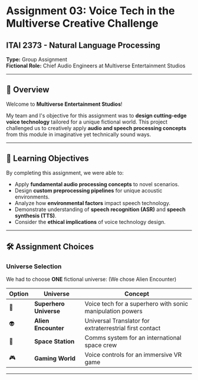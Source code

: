 
# Assignment 03: Voice Tech in the Multiverse Creative Challenge

## ITAI 2373 - Natural Language Processing

**Type:** Group Assignment  
**Fictional Role:** Chief Audio Engineers at Multiverse Entertainment Studios  

---

## 📜 Overview

Welcome to **Multiverse Entertainment Studios**!

My team and I's objective for this assignment was to **design cutting-edge voice technology** tailored for a unique fictional world. This project challenged us to creatively apply **audio and speech processing concepts** from this module in imaginative yet technically sound ways.

---

## 🎯 Learning Objectives

By completing this assignment, we were able to:

- Apply **fundamental audio processing concepts** to novel scenarios.
- Design **custom preprocessing pipelines** for unique acoustic environments.
- Analyze how **environmental factors** impact speech technology.
- Demonstrate understanding of **speech recognition (ASR)** and **speech synthesis (TTS)**.
- Consider the **ethical implications** of voice technology design.

---

## 🛠️ Assignment Choices

### Universe Selection

We had to choose **ONE** fictional universe: (We chose Alien Encounter)

| Option | Universe | Concept |
|--------|----------|---------|
| 🦸 | **Superhero Universe** | Voice tech for a superhero with sonic manipulation powers |
| 👽 | **Alien Encounter** | Universal Translator for extraterrestrial first contact |
| 🚀 | **Space Station** | Comms system for an international space crew |
| 🎮 | **Gaming World** | Voice controls for an immersive VR game |

---

